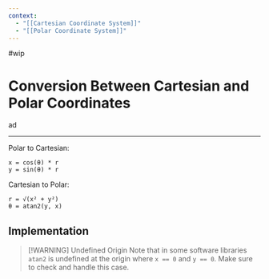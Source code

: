 ```yaml
---
context:
  - "[[Cartesian Coordinate System]]"
  - "[[Polar Coordinate System]]"
---
```


#wip

# Conversion Between Cartesian and Polar Coordinates

ad

---

Polar to Cartesian:

```
x = cos(θ) * r
y = sin(θ) * r
```

Cartesian to Polar:

```
r = √(x² + y²)
θ = atan2(y, x)
```

## Implementation

> [!WARNING] Undefined Origin
> Note that in some software libraries `atan2` is undefined at the origin where `x == 0` and `y == 0`. Make sure to check and handle this case.
